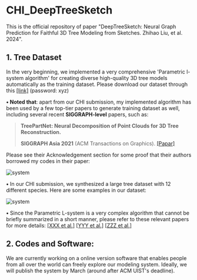 # CHI_DeepTreeSketch

This is the official repository of paper "DeepTreeSketch: Neural Graph Prediction for Faithful 3D Tree Modeling from Sketches. Zhihao Liu, et al. 2024".

## 1. Tree Dataset
In the very beginning, we implemented a very comprehensive 'Parametric l-system algorithm' for creating diverse high-quality 3D tree models automatically as the training dataset.
Please download our dataset through this [[link]](https://vcc.tech/research/2021/TreePartNet)  (password: xyz)

**$\bullet$ Noted that**: apart from our CHI submission, my implemented algorithm has been used by a few top-tier papers to generate training dataset as well, including several recent **SIGGRAPH-level** papers, such as:

> **TreePartNet: Neural Decomposition of Point Clouds for 3D Tree Reconstruction.**
>
> **SIGGRAPH Asia 2021** (ACM Transactions on Graphics). [[Papar]](https://vcc.tech/research/2021/TreePartNet) 


Please see their Acknowledgement section for some proof that their authors borrowed my codes in their paper:

![system](https://github.com/RyuZhihao123/CHI_DeepTreeSketch/blob/main/Figures/0-ack.png)

**$\bullet$** In our CHI submission, we synthesized a large tree dataset with 12 different species. Here are some examples in our dataset:

![system](https://github.com/RyuZhihao123/CHI_DeepTreeSketch/blob/main/Figures/1-tree-exps-1.png)

**$\bullet$** Since the Parametric L-system is a very complex algorithm that cannot be briefly summarized in a short manner, please refer to these relevant papers for more details:
[[XXX et al.]](https://vcc.tech/research/2021/TreePartNet)  [[YYY et al.]](https://vcc.tech/research/2021/TreePartNet) [[ZZZ et al.]](https://vcc.tech/research/2021/TreePartNet) 


## 2. Codes and Software:

We are currently working on a online version software that enables people from all over the world can freely explore our modeling system.
Ideally, we will publish the system by March (around after ACM UIST's deadline).
